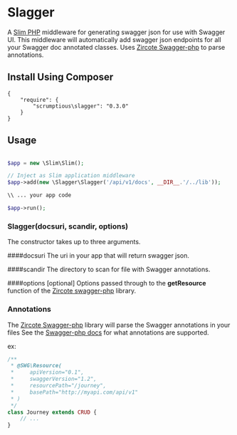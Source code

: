 Slagger
============

A [Slim PHP](http://www.slimframework.com/) middleware for generating swagger json for use with Swagger UI.
This middleware will automatically add swagger json endpoints for all your Swagger doc annotated classes. 
Uses [Zircote Swagger-php](https://github.com/zircote/swagger-php) to parse annotations.

## Install Using Composer
```
{
    "require": {
        "scrumptious\slagger": "0.3.0"
    }
}
```

## Usage
```php

$app = new \Slim\Slim();

// Inject as Slim application middleware
$app->add(new \Slagger\Slagger('/api/v1/docs', __DIR__.'/../lib'));

\\ ... your app code

$app->run();
```

### Slagger(docsuri, scandir, options)
The constructor takes up to three arguments. 

####docsuri
The uri in your app that will return swagger json.

####scandir
The directory to scan for file with Swagger annotations. 

####options [optional]
Options passed through to the **getResource** function of the [Zircote swagger-php](https://github.com/zircote/Swagger-php) library.


### Annotations
The [Zircote Swagger-php](https://github.com/zircote/swagger-php) library will parse the Swagger annotations in your files
See the [Swagger-php docs](http://zircote.com/swagger-php/) for what annotations are supported.

ex: 
```php 
/**
 * @SWG\Resource(
 *     apiVersion="0.1",
 *     swaggerVersion="1.2",
 *     resourcePath="/journey",
 *     basePath="http://myapi.com/api/v1"
 * )
 */
class Journey extends CRUD {
	// ...
}
```


